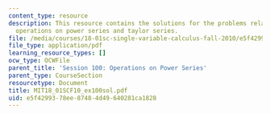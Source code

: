 ```yaml
---
content_type: resource
description: This resource contains the solutions for the problems related to the
  operations on power series and taylor series.
file: /media/courses/18-01sc-single-variable-calculus-fall-2010/e5f4299378ee87484d49640281ca1828_MIT18_01SCF10_ex100sol.pdf
file_type: application/pdf
learning_resource_types: []
ocw_type: OCWFile
parent_title: 'Session 100: Operations on Power Series'
parent_type: CourseSection
resourcetype: Document
title: MIT18_01SCF10_ex100sol.pdf
uid: e5f42993-78ee-8748-4d49-640281ca1828
---
```

